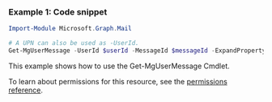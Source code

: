 ### Example 1: Code snippet

```powershellImport-Module Microsoft.Graph.Mail

# A UPN can also be used as -UserId.
Get-MgUserMessage -UserId $userId -MessageId $messageId -ExpandProperty "singleValueExtendedProperties(`$filter=id eq 'String {66f5a359-4659-4830-9070-00047ec6ac6e} Name Color')"
```
This example shows how to use the Get-MgUserMessage Cmdlet.
To learn about permissions for this resource, see the [permissions reference](/graph/permissions-reference).

